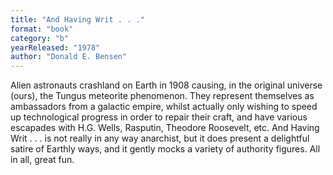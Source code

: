 ```yaml
---
title: "And Having Writ . . ."
format: "book"
category: "b"
yearReleased: "1978"
author: "Donald E. Bensen"
---
```

Alien astronauts crashland on Earth in 1908 causing, in  the original universe (ours), the Tungus meteorite phenomenon. They represent  themselves as ambassadors from a galactic empire, whilst actually only wishing  to speed up technological progress in order to repair their craft, and have  various escapades with H.G. Wells, Rasputin, Theodore Roosevelt, etc. And  Having Writ . . . is not really in any way anarchist, but it does present a  delightful satire of Earthly ways, and it gently mocks a variety of authority  figures. All in all, great fun.
 